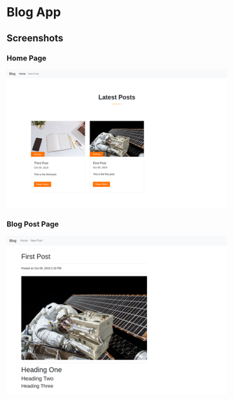 # Blog App  

## Screenshots
### Home Page
![Home Page Screenshot](screenshots/home-page.png "Home Page")

### Blog Post Page
![Blog Post](screenshots/post.png "Blog Post")
